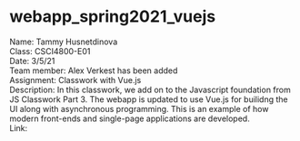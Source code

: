# webapp_spring2021_vuejs

Name: Tammy Husnetdinova <br>
Class: CSCI4800-E01 <br>
Date: 3/5/21 <br>
Team member: Alex Verkest has been added <br>
Assignment: Classwork with Vue.js <br>
Description: In this classwork, we add on to the Javascript foundation from JS Classwork Part 3. The webapp is updated to use Vue.js for builidng the UI along with asynchronous programming. This is an example of how modern front-ends and single-page applications are developed. <br>
Link: <br>
